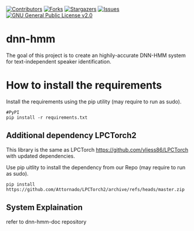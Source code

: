
[![Contributors][contributors-shield]][contributors-url]
[![Forks][forks-shield]][forks-url]
[![Stargazers][stars-shield]][stars-url]
[![Issues][issues-shield]][issues-url]
[![GNU General Public License v2.0][license-shield]][license-url]

# dnn-hmm
The goal of this project is to create an highily-accurate DNN-HMM system for text-independent speaker identification.

# How to install the requirements
Install the requirements using the pip utility (may require to run as sudo).

```
#PyPI
pip install -r requirements.txt
```

## Additional dependency LPCTorch2
This library is the same as LPCTorch https://github.com/yliess86/LPCTorch with updated dependencies.

Use pip uitlity to install the dependency from our Repo (may require to run as sudo).
```
pip install https://github.com/Attornado/LPCTorch2/archive/refs/heads/master.zip
```
## System Explaination

refer to dnn-hmm-doc repository

<!-- MARKDOWN LINKS & IMAGES -->
<!-- https://www.markdownguide.org/basic-syntax/#reference-style-links -->
[contributors-shield]: https://img.shields.io/github/issues/MattiaLimone/dnn-hmm.svg?style=for-the-badge
[contributors-url]: https://github.com/MattiaLimone/dnn-hmm/graphs/contributors
[forks-shield]: https://img.shields.io/github/forks/MattiaLimone/dnn-hmm.svg?style=for-the-badge
[forks-url]: https://github.com/MattiaLimone/dnn-hmm/network/members
[stars-shield]: https://img.shields.io/github/stars/MattiaLimone/dnn-hmm.svg?style=for-the-badge
[stars-url]: https://github.com/MattiaLimone/dnn-hmm/stargazers
[issues-shield]: https://img.shields.io/github/issues/MattiaLimone/dnn-hmm.svg?style=for-the-badge
[issues-url]: https://github.com/MattiaLimone/dnn-hmm/issues
[license-shield]: https://img.shields.io/github/license/MattiaLimone/dnn-hmm.svg?style=for-the-badge
[license-url]: https://github.com/MattiaLimone/dnn-hmm/blob/main/LICENSE

